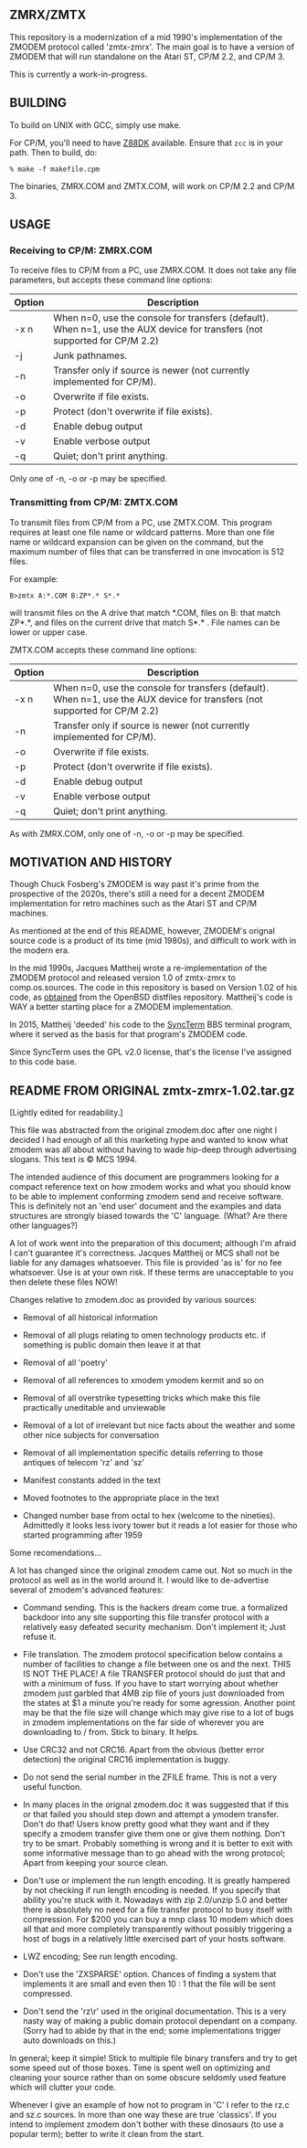 ## ZMRX/ZMTX

This repository is a modernization of a mid 1990's implementation of the ZMODEM protocol called 'zmtx-zmrx'. The main goal is to have a version of ZMODEM that will run standalone on the Atari ST, CP/M 2.2, and CP/M 3.

This is currently a work-in-progress.

## BUILDING

To build on UNIX with GCC, simply use make.

For CP/M, you'll need to have [Z88DK](https://z88dk.org/site) available. Ensure that `zcc` is in your path. Then to build, do:

    % make -f makefile.cpm

The binaries, ZMRX.COM and ZMTX.COM, will work on CP/M 2.2 and CP/M 3. 

## USAGE

### Receiving to CP/M: ZMRX.COM

To receive files to CP/M from a PC, use ZMRX.COM. It does not take any file parameters, but accepts these command line options:

| Option | Description                                                  |
| ------ | ------------------------------------------------------------ |
| -x n   | When n=0, use the console for transfers (default).<br />When n=1, use the AUX device for transfers (not supported for CP/M 2.2) |
| -j     | Junk pathnames.                                              |
| -n     | Transfer only if source is newer (not currently implemented for CP/M). |
| -o     | Overwrite if file exists.                                    |
| -p     | Protect (don't overwrite if file exists).                    |
| -d     | Enable debug output                                          |
| -v     | Enable verbose output                                        |
| -q     | Quiet; don't print anything.                                 |

 Only one of -n, -o or -p may be specified.

### Transmitting from CP/M: ZMTX.COM

To transmit files from CP/M from a PC, use ZMTX.COM. This program requires at least one file name or wildcard patterns. More than one file name or wildcard expansion can be given on the command, but the maximum number of files that can be transferred in one invocation is 512 files.

For example:

    B>zmtx A:*.COM B:ZP*.* S*.* 

will transmit files on the A drive that match \*.COM, files on B: that match ZP\*.\*, and files on the current drive that match S\*.\* . File names can be lower or upper case.

ZMTX.COM accepts these command line options:

| Option | Description                                                  |
| ------ | ------------------------------------------------------------ |
| -x n   | When n=0, use the console for transfers (default).<br />When n=1, use the AUX device for transfers (not supported for CP/M 2.2) |
| -n     | Transfer only if source is newer (not currently implemented for CP/M). |
| -o     | Overwrite if file exists.                                    |
| -p     | Protect (don't overwrite if file exists).                    |
| -d     | Enable debug output                                          |
| -v     | Enable verbose output                                        |
| -q     | Quiet; don't print anything.                                 |

As with ZMRX.COM,  only one of -n, -o or -p may be specified.

## MOTIVATION AND HISTORY

Though Chuck Fosberg's ZMODEM is way past it's prime from the prospective of the 2020s, there's still a need for a decent ZMODEM implementation for retro machines such as the Atari ST and CP/M machines.

As mentioned at the end of this README, however, ZMODEM's orignal source code is a product of its time (mid 1980s), and difficult to work with in the modern era.

In the mid 1990s, Jacques Mattheij wrote a re-implementation of the ZMODEM protocol and released version 1.0 of zmtx-zmrx to comp.os.sources. The code in this repository is based on Version 1.02 of his code, as [obtained](https://ftp.openbsd.org/pub/OpenBSD/distfiles/zmtx-zmrx-1.02.tar.gz) from the OpenBSD distfiles repository. Mattheij's code is WAY a better starting place for a ZMODEM implementation.

In 2015, Mattheij 'deeded' his code to the [SyncTerm](https://syncterm.bbsdev.net) BBS terminal program, where it served as the basis for that program's ZMODEM code.

Since SyncTerm uses the GPL v2.0 license, that's the license I've assigned to this code base.

## README FROM ORIGINAL zmtx-zmrx-1.02.tar.gz

[Lightly edited for readability.]

This file was abstracted from the original zmodem.doc after one night I decided I had enough of all this marketing hype and wanted to know what zmodem was all about without having to wade hip-deep through advertising slogans.  This text is © MCS 1994.

The intended audience of this document are programmers looking for a compact reference text on how zmodem works and what you should know to be able to implement conforming zmodem send and receive software. This is definitely not an 'end user' document and the examples and data structures are strongly biased towards the 'C' language. (What? Are there other languages?)

A lot of work went into the preparation of this document; although I'm afraid I can't guarantee it's correctness. Jacques Mattheij or MCS shall not be liable for any damages whatsoever. This file is provided 'as is' for no fee whatsoever. Use is at your own risk. If these terms are unacceptable to you then delete these files NOW!

Changes relative to zmodem.doc as provided by various sources:

  - Removal of all historical information

  - Removal of all plugs relating to omen technology products etc. if something is public domain then leave it at that

  - Removal of all 'poetry'

  - Removal of all references to xmodem ymodem kermit and so on

  - Removal of all overstrike typesetting tricks which make this file practically uneditable and unviewable

  - Removal of a lot of irrelevant but nice facts about the weather and some other nice subjects for conversation

  - Removal of all implementation specific details referring to those antiques of telecom 'rz' and 'sz'

  - Manifest constants added in the text

  - Moved footnotes to the appropriate place in the text

  - Changed number base from octal to hex (welcome to the nineties). Admittedly it looks less ivory tower but it reads a lot easier for those who started programming after 1959

Some recomendations...

A lot has changed since the original zmodem came out. Not so much in the protocol as well as in the world around it. I would like to de-advertise several of zmodem's advanced features:

  - Command sending. This is the hackers dream come true. a formalized backdoor into any site supporting this file transfer protocol with a relatively easy defeated security mechanism. Don't implement it; Just refuse it.

  - File translation. The zmodem protocol specification below contains a number of facilities to change a file between one os and the next. THIS IS NOT THE PLACE! A file TRANSFER protocol should do just that and with a minimum of fuss. If you have to start worrying about whether zmodem just garbled that 4MB zip file of yours just downloaded from the states at $1 a minute you're ready for some agression. Another point may be that the file size will change which may give rise to a lot of bugs in zmodem implementations on the far side of wherever you are downloading to / from. Stick to binary. It helps.

  - Use CRC32 and not CRC16. Apart from the obvious (better error detection) the original CRC16 implementation is buggy.

  - Do not send the serial number in the ZFILE frame. This is not a very useful function.

  - In many places in the orignal zmodem.doc it was suggested that if this or that failed you should step down and attempt a ymodem transfer. Don't do that! Users know pretty good what they want and if they specify a zmodem transfer give them one or give them nothing. Don't try to be smart. Probably something is wrong and it is better to exit with some informative message than to go ahead with the wrong protocol; Apart from keeping your source clean.

  - Don't use or implement the run length encoding. It is greatly hampered by not checking if run length encoding is needed. If you specify that ability you're stuck with it. Nowadays with zip 2.0/unzip 5.0 and better there is absolutely no need for a file transfer protocol to busy itself with compression. For $200 you can buy a mnp class 10 modem which does all that and more completely transparently without possibly triggering a host of bugs in a relatively little exercised part of your hosts software.

  - LWZ encoding; See run length encoding.

  - Don't use the 'ZXSPARSE' option. Chances of finding a system that implements it are small and even then 10 : 1 that the file will be sent compressed.

  - Don't send the 'rz\r' used in the original documentation. This is a very nasty way of making a public domain protocol
    dependant on a company. (Sorry had to abide by that in the end; some implementations trigger auto downloads on this.)

In general; keep it simple! Stick to multiple file binary transfers and try to get some speed out of those boxes. Time is spent well on optimizing and cleaning your source rather than on some obscure seldomly used feature which will clutter your code.

Whenever I give an example of how not to program in 'C' I refer to the rz.c and sz.c sources. In more than one way these are true 'classics'. If you intend to implement zmodem don't bother with these dinosaurs (to use a popular term); better to write it clean from the start.
